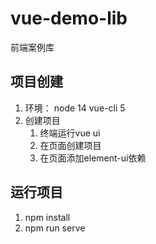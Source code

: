 # vue-demo-lib
前端案例库

## 项目创建
1. 环境：
    node 14
    vue-cli 5
2. 创建项目
    1. 终端运行vue ui
    2. 在页面创建项目
    3. 在页面添加element-ui依赖
    
## 运行项目
1. npm install
2. npm run serve
